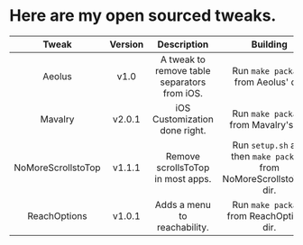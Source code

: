 # Here are my open sourced tweaks.

| Tweak | Version | Description | Building | Installation |
| :-----: | :-------: | :-----------: | :--------: | :------------: |
| Aeolus | v1.0 | A tweak to remove table separators from iOS. | Run ``make package`` from Aeolus' dir. | Install from Packix. |
| Mavalry | v2.0.1 | iOS Customization done right. | Run ``make package`` from Mavalry's dir. | Install from Packix. |
| NoMoreScrollstoTop | v1.1.1 | Remove scrollsToTop in most apps. | Run ``setup.sh`` and then ``make package`` from NoMoreScrollstoTop's dir. | Install from Packix. |
| ReachOptions | v1.0.1 | Adds a menu to reachability. | Run ``make package`` from ReachOptions' dir. | Install  from Packix. |